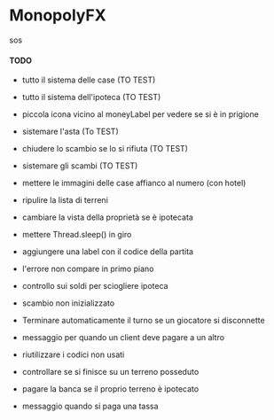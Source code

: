 # MonopolyFX

sos

#### TODO

- tutto il sistema delle case (TO TEST)
- tutto il sistema dell'ipoteca (TO TEST)
- piccola icona vicino al moneyLabel per vedere se si è in prigione
- sistemare l'asta (To TEST)
- chiudere lo scambio se lo si rifiuta (TO TEST)
- sistemare gli scambi (TO TEST)
- mettere le immagini delle case affianco al numero (con hotel)
- ripulire la lista di terreni
- cambiare la vista della proprietà se è ipotecata
- mettere Thread.sleep() in giro
- aggiungere una label con il codice della partita
- l'errore non compare in primo piano
- controllo sui soldi per sciogliere ipoteca
- scambio non inizializzato


- Terminare automaticamente il turno se un giocatore si disconnette
- messaggio per quando un client deve pagare a un altro
- riutilizzare i codici non usati
- controllare se si finisce su un terreno posseduto
- pagare la banca se il proprio terreno è ipotecato
- messaggio quando si paga una tassa